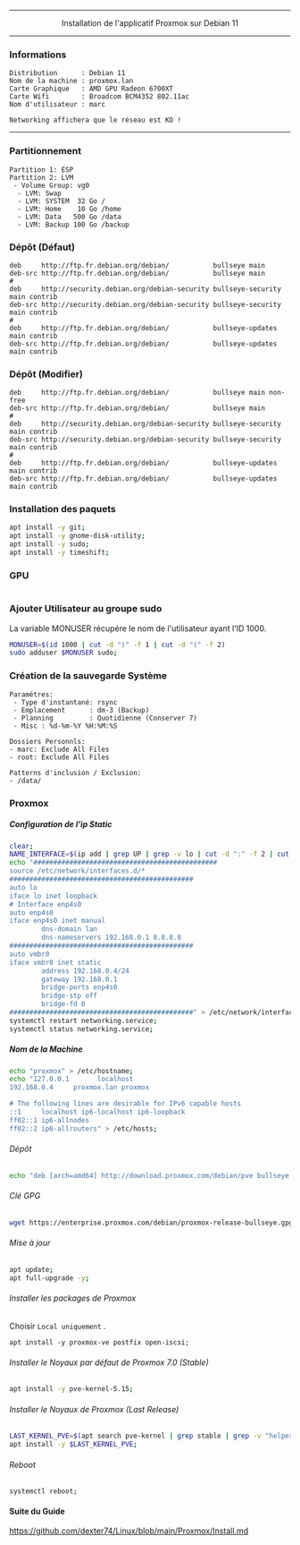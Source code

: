 ---------------------------------------------------------------------------------------------------------------------------------------------------------
<p align='center'> Installation de l'applicatif Proxmox sur Debian 11 </p>

---------------------------------------------------------------------------------------------------------------------------------------------------------
### Informations
```
Distribution      : Debian 11
Nom de la machine : proxmox.lan
Carte Graphique   : AMD GPU Radeon 6700XT
Carte Wifi        : Broadcom BCM4352 802.11ac
Nom d'utilisateur : marc

Networking affichera que le réseau est KO !
```

---------------------------------------------------------------------------------------------------------------------------------------------------------
### Partitionnement
```
Partition 1: ESP
Partition 2: LVM
 - Volume Group: vg0
  - LVM: Swap
  - LVM: SYSTEM  32 Go /
  - LVM: Home    10 Go /home
  - LVM: Data   500 Go /data
  - LVM: Backup 100 Go /backup
```

### Dépôt (Défaut)
```
deb     http://ftp.fr.debian.org/debian/           bullseye main
deb-src http://ftp.fr.debian.org/debian/           bullseye main
#
deb     http://security.debian.org/debian-security bullseye-security main contrib
deb-src http://security.debian.org/debian-security bullseye-security main contrib
#
deb     http://ftp.fr.debian.org/debian/           bullseye-updates main contrib
deb-src http://ftp.fr.debian.org/debian/           bullseye-updates main contrib
```

### Dépôt (Modifier)
```
deb     http://ftp.fr.debian.org/debian/           bullseye main non-free
deb-src http://ftp.fr.debian.org/debian/           bullseye main
#
deb     http://security.debian.org/debian-security bullseye-security main contrib
deb-src http://security.debian.org/debian-security bullseye-security main contrib
#
deb     http://ftp.fr.debian.org/debian/           bullseye-updates main contrib
deb-src http://ftp.fr.debian.org/debian/           bullseye-updates main contrib
```

### Installation des paquets
```bash
apt install -y git;
apt install -y gnome-disk-utility;
apt install -y sudo;
apt install -y timeshift;
```

### GPU
```

```

### Ajouter Utilisateur au groupe sudo
La variable MONUSER récupére le nom de l'utilisateur ayant l'ID 1000.
```bash
MONUSER=$(id 1000 | cut -d ")" -f 1 | cut -d "(" -f 2)
sudo adduser $MONUSER sudo;
```

### Création de la sauvegarde Système
```
Paramètres:
 - Type d'instantané: rsync
 - Emplacement      : dm-3 (Backup)
 - Planning         : Quotidienne (Conserver 7)
 - Misc : %d-%m-%Y %H:%M:%S

Dossiers Personnls:
- marc: Exclude All Files
- root: Exclude All Files

Patterns d'inclusion / Exclusion:
- /data/
```

### Proxmox
##### Configuration de l'ip Static
```bash
clear;
NAME_INTERFACE=$(ip add | grep UP | grep -v lo | cut -d ":" -f 2 | cut -d " " -f 2)
echo "##############################################
source /etc/network/interfaces.d/*
##############################################
auto lo
iface lo inet loopback
# Interface enp4s0
auto enp4s0
iface enp4s0 inet manual
        dns-domain lan
        dns-nameservers 192.168.0.1 8.8.8.8
##############################################
auto vmbr0
iface vmbr0 inet static
        address 192.168.0.4/24
        gateway 192.168.0.1
        bridge-ports enp4s0
        bridge-stp off
        bridge-fd 0
##############################################" > /etc/network/interfaces;
systemctl restart networking.service;
systemctl status networking.service;
```

##### Nom de la Machine
```bash
echo "proxmox" > /etc/hostname;
echo "127.0.0.1       localhost
192.168.0.4     proxmox.lan proxmox

# The following lines are desirable for IPv6 capable hosts
::1     localhost ip6-localhost ip6-loopback
ff02::1 ip6-allnodes
ff02::2 ip6-allrouters" > /etc/hosts;
```

###### Dépôt
```bash
echo "deb [arch=amd64] http://download.proxmox.com/debian/pve bullseye pve-no-subscription" > /etc/apt/sources.list.d/pve-install-repo.list;
```

###### Clé GPG
```bash
wget https://enterprise.proxmox.com/debian/proxmox-release-bullseye.gpg -O /etc/apt/trusted.gpg.d/proxmox-release-bullseye.gpg;
```

###### Mise à jour
```bash
apt update;
apt full-upgrade -y;
```

###### Installer les packages de Proxmox
Choisir `Local uniquement` .
```
apt install -y proxmox-ve postfix open-iscsi;
```


###### Installer le Noyaux par défaut de Proxmox 7.0 (Stable)
```bash
apt install -y pve-kernel-5.15;
```

###### Installer le Noyaux de Proxmox (Last Release)
```bash
LAST_KERNEL_PVE=$(apt search pve-kernel | grep stable | grep -v "helper\|libc" | tail -n 1 | cut -d "/" -f 1)
apt install -y $LAST_KERNEL_PVE;
```

###### Reboot
```
systemctl reboot;
```


#### Suite du Guide
https://github.com/dexter74/Linux/blob/main/Proxmox/Install.md
